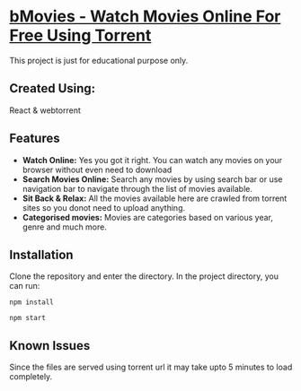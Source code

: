 # [bMovies - Watch Movies Online For Free Using Torrent](https://thirsty-johnson-8e4572.netlify.app/)

This project is just for educational purpose only.

## Created Using:

React & webtorrent

## Features

- **Watch Online:** Yes you got it right. You can watch any movies on your browser without even need to download
- **Search Movies Online:** Search any movies by using search bar or use navigation bar to navigate through the list of movies available.
- **Sit Back & Relax:** All the movies available here are crawled from torrent sites so you donot need to upload anything.
- **Categorised movies:** Movies are categories based on various year, genre and much more.

## Installation

Clone the repository and enter the directory.
In the project directory, you can run:

```
npm install

npm start

```

## Known Issues

Since the files are served using torrent url it may take upto 5 minutes to load completely.
